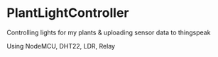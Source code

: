 # PlantLightController
Controlling lights for my plants &amp; uploading sensor data to thingspeak

Using NodeMCU, DHT22, LDR, Relay
